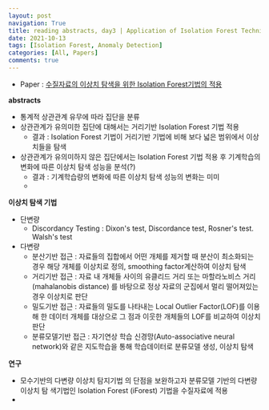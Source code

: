 ```yaml
---
layout: post
navigation: True
title: reading abstracts, day3 | Application of Isolation Forest Technique for Outlier Detection
date: 2021-10-13
tags: [Isolation Forest, Anomaly Detection]
categories: [All, Papers]
comments: true
---
```



- Paper : [수질자료의 이상치 탐색을 위한 Isolation Forest기법의 적용](https://www.jksee.or.kr/upload/pdf/KSEE-2018-40-12-473.pdf)
  
  
**abstracts**
- 통계적 상관관계 유무에 따라 집단을 분류
- 상관관계가 유의미한 집단에 대해서는 거리기반 Isolation Forest 기법 적용
	- 결과 : Isolation Forest 기법이 거리기반 기법에 비해 보다 넓은 범위에서 이상치들을 탐색
- 상관관계가 유의미하지 않은 집단에서는 Isolation Forest 기법 적용 후 기계학습의 변화에 따른 이상치 탐색 성능을 분석(?) 
	- 결과 : 기계학습량의 변화에 따른 이상치 탐색 성능의 변화는 미미
	- 



**이상치 탐색 기법**
- 단변량
	- Discordancy Testing : Dixon's test, Discordance test, Rosner's test. Walsh's test 
- 다변량
	- 분산기반 접근 : 자료들의 집합에서 어떤 개체를 제거할 때 분산이 최소화되는 경우 해당 개체를  이상치로 정의,  smoothing factor계산하여 이상치 탐색
	- 거리기반 접근 : 자료 내 개체들 사이의 유클리드 거리 또는 마할라노비스 거리(mahalanobis distance) 를 바탕으로 정상 자료의 군집에서 멀리 떨어져있는 경우 이상치로 판단
	- 밀도기반 접근  : 자료들의 밀도를 나타내는 Local Outlier Factor(LOF)를 이용해 한 데이터 개체를 대상으로 그 점과 이웃한 개체들의 LOF를 비교하여 이상치 판단
	- 분류모델기반 접근 : 자기연상 학습 신경망(Auto-associative neural network)와 같은 지도학습을 통해 학습데이터로 분류모델 생성, 이상치 탐색



**연구**
- 모수기반의 다변량 이상치 탐지기법 의 단점을 보완하고자 분류모델 기반의 다변량 이상치 탐 색기법인 Isolation Forest (iForest) 기법을 수질자료에 적용
- 